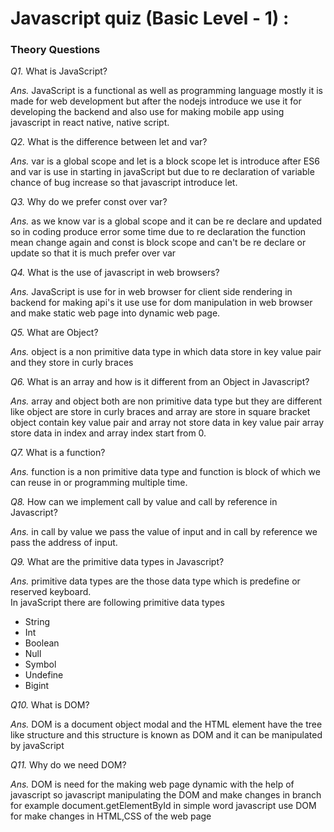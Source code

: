 # Javascript quiz  (Basic Level - 1) :

### Theory Questions

_Q1._ What is JavaScript?

_Ans._ JavaScript is a functional as well as programming language mostly it is made for web development but after the nodejs introduce we use it for developing the backend and also use for making mobile app using javascript in react native, native script.

_Q2._ What is the difference between let and var?

_Ans._ var is a global scope and let is a block scope let is introduce after ES6 and var is use in starting in javaScript but due to re declaration  of variable chance of bug increase so that javascript introduce let.

_Q3._ Why do we prefer const over var?

_Ans._ as we know var is a global scope and it can be re declare and updated so in coding produce error some time due to re declaration the function mean change again and const is block scope and can't be re declare or update so that it is much prefer over var

_Q4._ What is the use of javascript in web browsers?

_Ans._ JavaScript is use for in web browser for client side rendering in backend for making api's it use use for dom manipulation in web browser and make static web page into dynamic web page.

_Q5._ What are Object?

_Ans._ object is a non primitive data type in which data store in key value pair and they store in curly braces

_Q6._ What is an array and how is it different from an Object in Javascript?

_Ans._ array and object both are non primitive data type but they are different like object are store in curly braces and array are store in square bracket object contain key value pair and array not store data in key value pair array store data in index and array index start from 0.

_Q7._ What is a function?

_Ans._ function is a non primitive data type and function is block of which we can reuse in or programming multiple time.

_Q8._ How can we implement call by value and call by reference in Javascript?

_Ans._  in call by value we pass the value of input and in call by reference we pass the address of input.

_Q9._ What are the primitive data types in Javascript?

_Ans._ primitive data types are the those data type which is predefine or reserved keyboard.<br>
   In javaScript there are following primitive data types
   * String
   * Int
   * Boolean
   * Null
   * Symbol
   * Undefine
   * Bigint
      

_Q10._ What is DOM?

_Ans._ DOM is a document object modal and the HTML element have the tree like structure and this structure is known as DOM and it can be manipulated by javaScript

_Q11._ Why do we need DOM?

_Ans._  DOM is need for the making web page dynamic with the help of javascript so javascript manipulating the DOM and make changes in branch for example document.getElementById in simple word javascript use DOM for make changes in HTML,CSS of the web page
